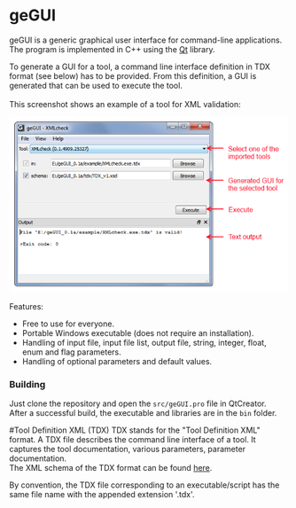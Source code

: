 # geGUI

geGUI is a generic graphical user interface for command-line applications. The program is implemented in C++ using the [Qt](http://qt-project.org/) library.

To generate a GUI for a tool, a command line interface definition in TDX format (see below) has to be provided. From this definition, a GUI is generated that can be used to execute the tool.<br><br>This screenshot shows an example of a tool for XML validation:

![Alt text](/doc/geGUI.png)

Features:

 * Free to use for everyone.
 * Portable Windows executable (does not require an installation).
 * Handling of input file, input file list, output file, string, integer, float, enum and flag parameters.
 * Handling of optional parameters and default values.

### Building
 
Just clone the repository and open the `src/geGUI.pro` file in QtCreator.  
After a successful build, the executable and libraries are in the `bin` folder.

#Tool Definition XML (TDX)
TDX stands for the "Tool Definition XML" format. A TDX file describes the command line interface of a tool. It captures the tool documentation, various parameters, parameter documentation.
<br>
The XML schema of the TDX format can be found [here](/src/geGUI/Resources/TDX_v1.xsd).

By convention, the TDX file corresponding to an executable/script has the same file name with the appended extension '.tdx'.
